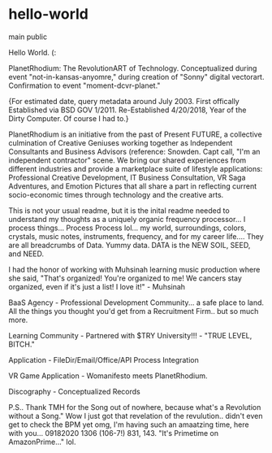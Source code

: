 # hello-world
main public

Hello World. 
(:


PlanetRhodium: The RevolutionART of Technology. Conceptualized during event "not-in-kansas-anyomre," during creation of "Sonny" digital vectorart. Confirmation to event "moment-dcvr-planet."

{For estimated date,  query metadata around July 2003. First offically Established via BSD GOV 1/2011. Re-Established 4/20/2018, Year of the Dirty Computer. Of course I had to.}

PlanetRhodium is an initiative from the past of Present FUTURE, a collective culmination of Creative Geniuses working together as Independent Consultants and Business Advisors (reference: Snowden. Capt call, "I'm an independent contractor" scene.  We bring our shared experiences from different industries and provide a marketplace suite of lifestyle applications: Professional Creative Development, IT Business Consultation, VR Saga Adventures, and Emotion Pictures that all share a part in reflecting current socio-economic times through technology and the creative arts.

This is not your usual readme, but it is the inital readme needed to understand my thoughts as a uniquely organic frequency processor... I process things... Process Process lol... my world, surroundings, colors, crystals, music notes, instruments, frequency, and for my career life.... They are all breadcrumbs of Data. Yummy data. DATA is the NEW SOIL, SEED, and NEED.

I had the honor of working with Muhsinah learning music production where she said, 
  "That's organized! You're organized to me! We cancers stay organized, even if it's just a list! I love it!" - Muhsinah
  
BaaS Agency - Professional Development Community... a safe place to land. All the things you thought you'd get from a Recruitment Firm.. but so much more.

Learning Community - Partnered with $TRY University!!! - "TRUE LEVEL, BITCH."

Application - FileDir/Email/Office/API Process Integration

VR Game Application - Womanifesto meets PlanetRhodium.

Discography - Conceptualized Records

P.S.. Thank TMH for the Song out of nowhere, because what's a Revolution without a Song." Wow I just got that revelation of the revulution.. didn't even get to check the BPM yet omg, I'm having such an amaatzing time, here with you... 09182020 1306 (106-7!) 831, 143.
"It's Primetime on AmazonPrime..." lol.
